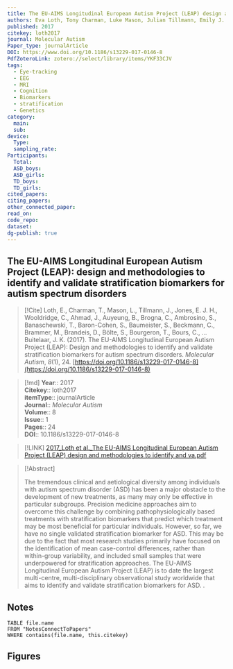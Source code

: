 ```yaml
---
title: The EU-AIMS Longitudinal European Autism Project (LEAP) design and methodologies to identify and validate stratification biomarkers for autism spectrum disorders
authors: Eva Loth, Tony Charman, Luke Mason, Julian Tillmann, Emily J. H. Jones, Caroline Wooldridge, Jumana Ahmad, Bonnie Auyeung, Claudia Brogna, Sara Ambrosino, Tobias Banaschewski, Simon Baron-Cohen, Sarah Baumeister, Christian Beckmann, Michael Brammer, Daniel Brandeis, Sven Bölte, Thomas Bourgeron, Carsten Bours, Yvette de Bruijn, Bhismadev Chakrabarti, Daisy Crawley, Ineke Cornelissen, Flavio Dell’ Acqua, Guillaume Dumas, Sarah Durston, Christine Ecker, Jessica Faulkner, Vincent Frouin, Pilar Garces, David Goyard, Hannah Hayward, Lindsay M. Ham, Joerg Hipp, Rosemary J. Holt, Mark H. Johnson, Johan Isaksson, Prantik Kundu, Meng-Chuan Lai, Xavier Liogier D’ardhuy, Michael V. Lombardo, David J. Lythgoe, René Mandl, Andreas Meyer-Lindenberg, Carolin Moessnang, Nico Mueller, Laurence O’Dwyer, Marianne Oldehinkel, Bob Oranje, Gahan Pandina, Antonio M. Persico, Amber N. V. Ruigrok, Barbara Ruggeri, Jessica Sabet, Roberto Sacco, Antonia San José Cáceres, Emily Simonoff, Roberto Toro, Heike Tost, Jack Waldman, Steve C. R. Williams, Marcel P. Zwiers, Will Spooren, Declan G. M. Murphy, Jan K. Buitelaar
published: 2017
citekey: loth2017
journal: Molecular Autism
Paper_type: journalArticle
DOI: https://www.doi.org/10.1186/s13229-017-0146-8
PdfZoteroLink: zotero://select/library/items/YKF33CJV
tags:
  - Eye-tracking
  - EEG
  - MRI
  - Cognition
  - Biomarkers
  - stratification
  - Genetics
category:
  main: 
  sub: 
device:
  Type: 
  sampling_rate: 
Participants:
  Total: 
  ASD_boys: 
  ASD_girls: 
  TD_boys: 
  TD_girls: 
cited_papers: 
citing_papers: 
other_connected_paper: 
read_on: 
code_repo: 
dataset: 
dg-publish: true
---
```


## The EU-AIMS Longitudinal European Autism Project (LEAP): design and methodologies to identify and validate stratification biomarkers for autism spectrum disorders

> [!Cite]
> Loth, E., Charman, T., Mason, L., Tillmann, J., Jones, E. J. H., Wooldridge, C., Ahmad, J., Auyeung, B., Brogna, C., Ambrosino, S., Banaschewski, T., Baron-Cohen, S., Baumeister, S., Beckmann, C., Brammer, M., Brandeis, D., Bölte, S., Bourgeron, T., Bours, C., … Buitelaar, J. K. (2017). The EU-AIMS Longitudinal European Autism Project (LEAP): Design and methodologies to identify and validate stratification biomarkers for autism spectrum disorders. _Molecular Autism_, _8_(1), 24. [https://doi.org/10.1186/s13229-017-0146-8](https://doi.org/10.1186/s13229-017-0146-8)


>[!md]
> **Year**:: 2017   
> **Citekey**:: loth2017  
> **itemType**:: journalArticle  
> **Journal**:: *Molecular Autism*  
> **Volume**:: 8  
> **Issue**:: 1   
> **Pages**:: 24  
> **DOI**:: 10.1186/s13229-017-0146-8    

> [!LINK] 
> [2017_Loth et al._The EU-AIMS Longitudinal European Autism Project (LEAP) design and methodologies to identify and va.pdf](zotero://select/library/items/E6XT44AL)

> [!Abstract]
>
> The tremendous clinical and aetiological diversity among individuals with autism spectrum disorder (ASD) has been a major obstacle to the development of new treatments, as many may only be effective in particular subgroups. Precision medicine approaches aim to overcome this challenge by combining pathophysiologically based treatments with stratification biomarkers that predict which treatment may be most beneficial for particular individuals. However, so far, we have no single validated stratification biomarker for ASD. This may be due to the fact that most research studies primarily have focused on the identification of mean case-control differences, rather than within-group variability, and included small samples that were underpowered for stratification approaches. The EU-AIMS Longitudinal European Autism Project (LEAP) is to date the largest multi-centre, multi-disciplinary observational study worldwide that aims to identify and validate stratification biomarkers for ASD.
>.
> 


## Notes

```dataview 
TABLE file.name 
FROM "NotesConnectToPapers" 
WHERE contains(file.name, this.citekey)
```


## Figures

